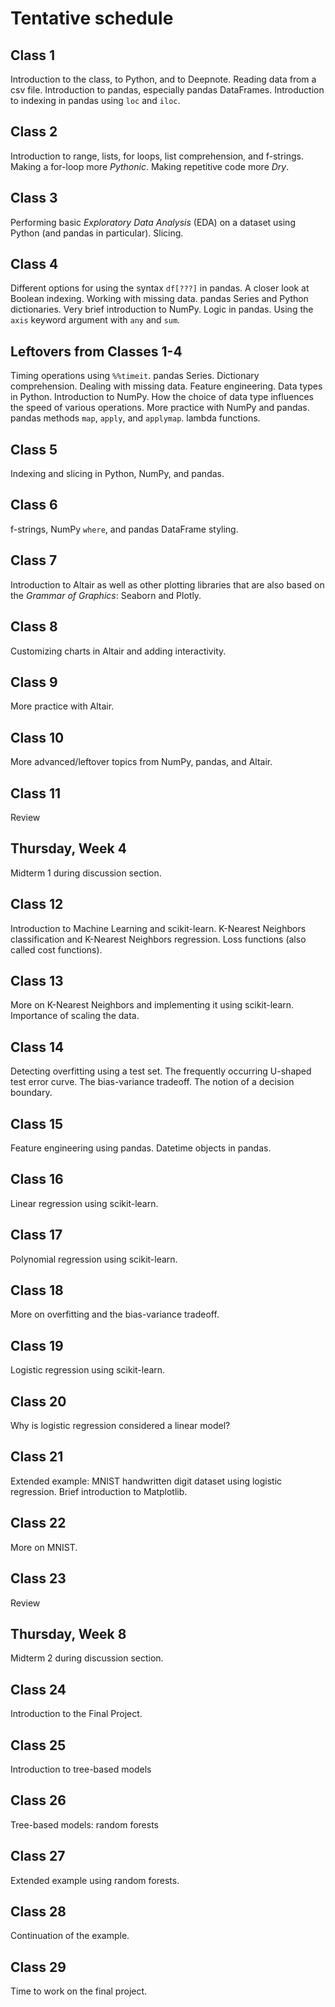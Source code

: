 # Tentative schedule

## Class 1

Introduction to the class, to Python, and to Deepnote.  Reading data from a csv file.   Introduction to pandas, especially pandas DataFrames.  Introduction to indexing in pandas using `loc` and `iloc`.  

## Class 2

Introduction to range, lists, for loops, list comprehension, and f-strings.
Making a for-loop more *Pythonic*.  Making repetitive code more *Dry*.

## Class 3

Performing basic *Exploratory Data Analysis* (EDA) on a dataset using Python (and pandas in particular).  Slicing.  

## Class 4

Different options for using the syntax `df[???]` in pandas.  A closer look at Boolean indexing.  Working with missing data.  pandas Series and Python dictionaries.  Very brief introduction to NumPy.  Logic in pandas.  Using the `axis` keyword argument with `any` and `sum`.

## Leftovers from Classes 1-4

Timing operations using `%%timeit`.
  pandas Series.     Dictionary comprehension.  Dealing with missing data. Feature engineering.
Data types in Python.  Introduction to NumPy.  How the choice of data type influences the speed of various operations.
More practice with NumPy and pandas.  pandas methods `map`, `apply`, and `applymap`.  lambda functions.

## Class 5

Indexing and slicing in Python, NumPy, and pandas.

## Class 6

f-strings, NumPy `where`, and pandas DataFrame styling.

## Class 7

Introduction to Altair as well as other plotting libraries that are also based on the *Grammar of Graphics*: Seaborn and Plotly.

## Class 8

Customizing charts in Altair and adding interactivity.

## Class 9

More practice with Altair.

## Class 10

More advanced/leftover topics from NumPy, pandas, and Altair.

## Class 11

Review

## Thursday, Week 4

Midterm 1 during discussion section.

## Class 12

Introduction to Machine Learning and scikit-learn.  K-Nearest Neighbors classification and K-Nearest Neighbors regression.  Loss functions (also called cost functions).

## Class 13

More on K-Nearest Neighbors and implementing it using scikit-learn.  Importance of scaling the data.

## Class 14

Detecting overfitting using a test set.  The frequently occurring U-shaped test error curve.  The bias-variance tradeoff.  The notion of a decision boundary.

## Class 15

Feature engineering using pandas.  Datetime objects in pandas.

## Class 16

Linear regression using scikit-learn.

## Class 17

Polynomial regression using scikit-learn.

## Class 18

More on overfitting and the bias-variance tradeoff.

## Class 19

Logistic regression using scikit-learn.

## Class 20

Why is logistic regression considered a linear model?

## Class 21

Extended example: MNIST handwritten digit dataset using logistic regression.  Brief introduction to Matplotlib.

## Class 22

More on MNIST.

## Class 23

Review

## Thursday, Week 8

Midterm 2 during discussion section.

## Class 24

Introduction to the Final Project.

## Class 25

Introduction to tree-based models

## Class 26

Tree-based models: random forests

## Class 27

Extended example using random forests.

## Class 28

Continuation of the example.

## Class 29

Time to work on the final project.
